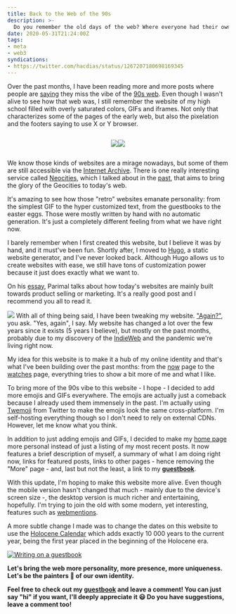 ```yaml
---
title: Back to the Web of the 90s
description: >-
  Do you remember the old days of the web? Where everyone had their own website, made by hand, emanating personality. We should bring that back!
date: 2020-05-31T21:24:00Z
tags:
- meta
- web3
syndications:
- https://twitter.com/hacdias/status/1267207180698169345
---
```


Over the past months, I have been reading more and more posts where people are [saying][faith-web] they miss the vibe of the [90s web][small-web]. Even though I wasn't alive to see how that web was, I still remember the website of my high school filled with overly saturated colors, GIFs and iframes. Not only that characterizes some of the pages of the early web, but also the pixelation and the footers saying to use X or Y browser.

[small-web]: https://neustadt.fr/essays/the-small-web/
[faith-web]: https://macwright.org/2020/05/10/spa-fatigue.html

<!--more-->

<div style="display: flex; justify-content: center">

![](https://cdn.hacdias.com/media/2021-02-netscape.gif?class=pixelated+netscape)

![](https://cdn.hacdias.com/media/2021-02-iexplorer.gif?class=pixelated+iexplore)

</div>

We know those kinds of websites are a mirage nowadays, but some of them are still accessible via the [Internet Archive][archive]. There is one really interesting service called [Neocities][neocities], which I talked about in the [past][own-your-data], that aims to bring the glory of the Geocities to today's web.

It's amazing to see how those "retro" websites emanate personality: from the simplest GIF to the hyper customized text, from the guestbooks to the easter eggs. Those were mostly written by hand with no automatic generation. It's just a completely different feeling from what we have right now.

I barely remember when I first created this website, but I believe it was by hand, and it must've been fun. Shortly after, I moved to [Hugo][hugo], a static website generator, and I've never looked back. Although Hugo allows us to create websites with ease, we still have tons of customization power because it just does exactly what we want to.

On his [essay][small-web], Parimal talks about how today's websites are mainly built towards product selling or marketing. It's a really good post and I recommend you all to read it.

![](https://cdn.hacdias.com/media/2021-02-bulb.gif?class=left+pixelated+bulb) With all of thing being said, I have been tweaking my website. ["Again?"][meta], you ask. "Yes, again", I say. My website has changed a lot over the few years since it exists (5 years I believe), but mostly on the past months, probably due to my discovery of the [IndieWeb][indieweb] and the pandemic we're living right now. 

My idea for this website is to make it a hub of my online identity and that's what I've been building over the past months: from the [now] page to the [watches] page, everything tries to show a bit more of me and what I like.

To bring more of the 90s vibe to this website - I hope - I decided to add more emojis and GIFs everywhere. The emojis are actually just a comeback because I already used them immensely in the past. I'm actually using [Twemoji][twemoji] from Twitter to make the emojis look the same cross-platform. I'm self-hosting everything though so I don't need to rely on external CDNs. However, let me know what you think.

In addition to just adding emojis and GIFs, I decided to make my [home page](/) more personal instead of just a listing of my most recent posts. It now features a brief description of myself, a summary of what I am doing right now, links for featured posts, links to other pages - hence removing the "More" page - and, last but not the least, a link to my **[guestbook]**.

With this update, I'm hoping to make this website more alive. Even though the mobile version hasn't changed that much - mainly due to the device's screen size -, the desktop version is much richer and entertaining, hopefully. I'm trying to join the old with some modern, yet interesting, features such as [webmentions].

A more subtle change I made was to change the dates on this website to use the [Holocene Calendar](https://en.wikipedia.org/wiki/Holocene_calendar) which adds exactly 10 000 years to the current year, being the first year placed in the beginning of the Holocene era.

[![Writing on a guestbook](https://cdn.hacdias.com/media/2022-03-guestbook.gif?class=right+pixelated+guestbook&caption=false)](/guestbook)

**Let's bring the web more personality, more presence, more uniqueness. Let's be the painters 🎨 of our own identity.**

**Feel free to check out my [guestbook] and leave a comment! You can just say "hi" if you want, I'll deeply appreciate it 😃 Do you have suggestions, leave a comment too!**

[archive]: https://web.archive.org/
[neocities]: https://neocities.org/
[own-your-data]: /2019/12/24/own-your-data
[hugo]: https://gohugo.io/
[meta]: /tags/meta/
[indieweb]: https://indieweb.org/
[now]: /tags/now/
[watches]: /watches/
[twemoji]: https://github.com/twitter/twemoji
[guestbook]: /guestbook/
[webmentions]: https://indieweb.org/Webmention
